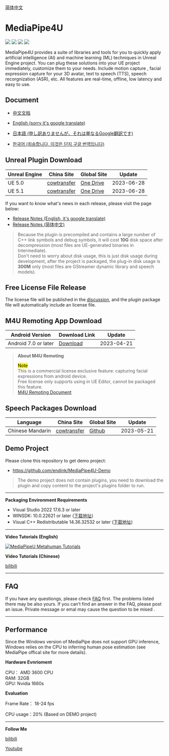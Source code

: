 [简体中文](./README_CN.md)

# MediaPipe4U

<p align="left">
    <a href=""><img src="https://img.shields.io/badge/OS-Windows X64-brightgreen.svg"></a>
    <a href=""><img src="https://img.shields.io/badge/VC++ Runtime->=14.36.32532-aff.svg"></a>
    <a href=""><img src="https://img.shields.io/badge/Visual Sutdio->=2022.17.6.3-blue"></a>
    <a href=""><img src="https://img.shields.io/badge/Unreal Engine-5.0, 5.1-yellow.svg"></a>
</p>

MediaPipe4U provides a suite of libraries and tools for you to quickly apply artificial intelligence (AI) and machine learning (ML) techniques in Unreal Engine project. You can plug these solutions into your UE project immediately, customize them to your needs. Include motion capture , facial expression capture for your 3D avatar, text to speech (TTS), speech recorgnization (ASR), etc. All features are real-time, offline, low latency and easy to use.


## Document

- [中文文档](https://opensource.labijie.com/Mediapipe4u-plugin/)   

- [English (sorry it's google translate)](https://opensource-labijie-com.translate.goog/Mediapipe4u-plugin/?_x_tr_sch=http&_x_tr_sl=zh-CN&_x_tr_tl=en&_x_tr_hl=zh-CN&_x_tr_pto=wapp)

- [日本語 (申し訳ありませんが、それは単なるGoogle翻訳です)](https://opensource-labijie-com.translate.goog/Mediapipe4u-plugin/?_x_tr_sl=zh-CN&_x_tr_tl=ja&_x_tr_hl=zh-CN&_x_tr_pto=wapp)

- [한국어 (죄송합니다, 이것은 단지 구글 번역입니다)](https://opensource-labijie-com.translate.goog/Mediapipe4u-plugin/?_x_tr_sl=zh-CN&_x_tr_tl=ko&_x_tr_hl=zh-CN&_x_tr_pto=wapp)

## Unreal Plugin Download   

| Unreal Engine | China Site | Global Site | Update |
|---| --- | --- |----|
| UE 5.0 | [cowtransfer](https://cowtransfer.com/s/65dfb07d5ab049) | [One Drive](https://1drv.ms/u/s!AkmROUeQfSBjzn607nI2T98QsMEk?e=EkoGWg) | 2023-06-28 |
| UE 5.1 | [cowtransfer](https://cowtransfer.com/s/14fda3e9ca6b46) | [One Drive](https://1drv.ms/u/s!AkmROUeQfSBjzn9bhIUyOO4f9Sj1?e=OrYkkR) | 2023-06-28 |

If you want to know what's news in each release, please visit the page below:   
  
- [Release Notes (English, it's google translate)](https://opensource-labijie-com.translate.goog/Mediapipe4u-plugin/update_logs/?_x_tr_sl=zh-CN&_x_tr_tl=en&_x_tr_hl=zh-CN&_x_tr_pto=wapp)   
- [Release Notes (简体中文)](https://opensource.labijie.com/Mediapipe4u-plugin/update_logs/)   

  
> Because the plugin is precompiled and contains a large number of C++ link symbols and debug symbols, it will cost **10G** disk space after decompression (most files are UE-generated binaries in Intermediate).   
> Don't need to worry about disk usage, this is just disk usage during development, after the project is packaged, the plug-in disk usage is **300M** only (most files are GStreamer dynamic library and speech models).


## Free License File Release

The license file will be published in the [discussion](https://github.com/endink/Mediapipe4u-plugin/discussions/82), and the plugin package file will automatically include an license file.   

## M4U Remoting App Download

| Android Version | Download Link | Update |
|---| --- | --- |
| Android 7.0 or later | [Download](https://github.com/endink/Mediapipe4u-plugin/releases/download/M4URemoting_20230421/M4URemoting_20230421.apk) | 2023-04-21 |


> **About M4U Remoting**   
>    
> <mark>Note</mark>    
> This is a commercial license exclusive feature: capturing facial expressions from android device.   
> Free license only supports using in UE Editor, cannot be packaged this feature.   
> [M4U Remoting Document](https://opensource.labijie.com/Mediapipe4u-plugin/features/m4u_remoting.html)
  
## Speech Packages Download

| Language | China Site | Global Site | Update |
|---| --- | --- | --- |
| Chinese Mandarin | [cowtransfer](https://cowtransfer.com/s/986250aed0314f) | [Github](https://github.com/endink/Mediapipe4u-plugin/releases/download/speech_model_Mandarin_20230521/speech_model_Mandarin_20230521.7z) | 2023-05-21 |


## Demo Project    
Please clone this repository to get demo project:   
- https://github.com/endink/MediaPipe4U-Demo  

> The demo project does not contain plugins, you need to download the plugin and copy content to the project's plugins folder to run.

---   


**Packaging Environment Requirements**   
- Visual Studio 2022 17.6.3 or later   
- WINSDK: 10.0.22621 or later ([下载地址](https://developer.microsoft.com/zh-cn/windows/downloads/windows-sdk/))   
- Visual C++ Redistributable 14.36.32532 or later  ([下载地址](https://learn.microsoft.com/en-us/cpp/windows/latest-supported-vc-redist))   

---


**Video Tutorials (English)**

[![MediaPipeU Metahuman Tutorials](https://res.cloudinary.com/marcomontalbano/image/upload/v1680609544/video_to_markdown/images/youtube--XLmKnG6UMzo-c05b58ac6eb4c4700831b2b3070cd403.jpg)](https://www.youtube.com/watch?v=XLmKnG6UMzo "MediaPipeU Metahuman Tutorials")

**Video Tutorials (Chinese)**

[bilibili](https://www.bilibili.com/video/BV1124y157hz/)

---   

## FAQ

If you have any questiongs, please check [FAQ](./faq) first. The problems listed there may be also yours. If you can’t find an answer in the FAQ, please post an issue. Private message or emal may cause the question to be mised .

---
## Performance

Since the Windows version of MediaPipe does not support GPU inference, Windows relies on the CPU to inferring human pose estimation (see MediaPipe offical site for more details).

**Hardware Evnrioment**

CPU： AMD 3600 CPU   
RAM: 32GB   
GPU: Nvidia 1660s


**Evaluation** 

Frame Rate： 18-24 fps 

CPU usage：20% (Based on DEMO project)  

---


**Follow Me**

[bilibili](https://space.bilibili.com/481665211)   

[Youtube](https://www.youtube.com/channel/UCiOTp6S7N3GX46_nLQ17CrA)   